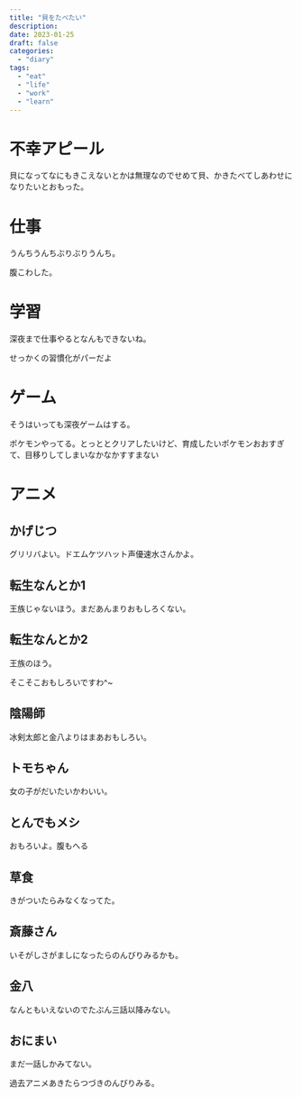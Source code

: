 ```yaml
---
title: "貝をたべたい"
description:
date: 2023-01-25
draft: false
categories:
  - "diary"
tags:
  - "eat"
  - "life"
  - "work"
  - "learn"
---
```


# 不幸アピール

貝になってなにもきこえないとかは無理なのでせめて貝、かきたべてしあわせになりたいとおもった。

# 仕事

うんちうんちぶりぶりうんち。

腹こわした。

# 学習

深夜まで仕事やるとなんもできないね。

せっかくの習慣化がパーだよ

# ゲーム

そうはいっても深夜ゲームはする。

ポケモンやってる。とっととクリアしたいけど、育成したいポケモンおおすぎて、目移りしてしまいなかなかすすまない

# アニメ

## かげじつ

グリリバよい。ドエムケツハット声優速水さんかよ。

## 転生なんとか1

王族じゃないほう。まだあんまりおもしろくない。

## 転生なんとか2

王族のほう。

そこそこおもしろいですわ^~

## 陰陽師

冰剣太郎と金八よりはまあおもしろい。

## トモちゃん

女の子がだいたいかわいい。

## とんでもメシ

おもろいよ。腹もへる

## 草食

きがついたらみなくなってた。

## 斎藤さん

いそがしさがましになったらのんびりみるかも。

## 金八

なんともいえないのでたぶん三話以降みない。

## おにまい

まだ一話しかみてない。

過去アニメあきたらつづきのんびりみる。
